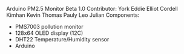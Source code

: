 Arduino PM2.5 Monitor Beta 1.0
 Contributor: York Eddie Elliot Cordell Kimhan Kevin Thomas Pauly Leo Julian 
Components:
- PMS7003 pollution monitor
- 128x64 OLED display (12C)
- DHT22 Temperature/Humidity sensor
- Arduino
